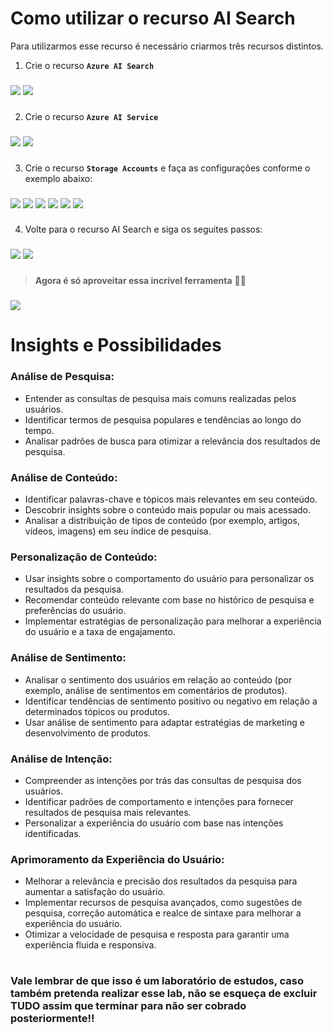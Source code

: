 # Como utilizar o recurso AI Search

Para utilizarmos esse recurso é necessário criarmos três recursos distintos. 

1. Crie o recurso **`Azure AI Search`**

###

<img src="./images/1.png">
<img src="./images/2.png">

###

2. Crie o recurso **`Azure AI Service`**

###

<img src="./images/3.png">
<img src="./images/4.png">

###

3. Crie o recurso **`Storage Accounts`** e faça as configurações conforme o exemplo abaixo:

###

<img src="./images/5.png">
<img src="./images/6.png">
<img src="./images/7.png">
<img src="./images/8.png">
<img src="./images/9.png">
<img src="./images/10.png">

###

4. Volte para o recurso AI Search e siga os seguites passos:

###

<img src="./images/11.png">
<img src="./images/13.png">

###

> **Agora é só aproveitar essa incrível ferramenta** 🚀🚀

###

<img src="./images/14.png">

###

# Insights e Possibilidades

### Análise de Pesquisa:

- Entender as consultas de pesquisa mais comuns realizadas pelos usuários.
- Identificar termos de pesquisa populares e tendências ao longo do tempo.
- Analisar padrões de busca para otimizar a relevância dos resultados de pesquisa.

### Análise de Conteúdo:

- Identificar palavras-chave e tópicos mais relevantes em seu conteúdo.
- Descobrir insights sobre o conteúdo mais popular ou mais acessado.
- Analisar a distribuição de tipos de conteúdo (por exemplo, artigos, vídeos, imagens) em seu índice de pesquisa.

### Personalização de Conteúdo:

- Usar insights sobre o comportamento do usuário para personalizar os resultados da pesquisa.
- Recomendar conteúdo relevante com base no histórico de pesquisa e preferências do usuário.
- Implementar estratégias de personalização para melhorar a experiência do usuário e a taxa de engajamento.

### Análise de Sentimento:

- Analisar o sentimento dos usuários em relação ao conteúdo (por exemplo, análise de sentimentos em comentários de produtos).
- Identificar tendências de sentimento positivo ou negativo em relação a determinados tópicos ou produtos.
- Usar análise de sentimento para adaptar estratégias de marketing e desenvolvimento de produtos.

### Análise de Intenção:

- Compreender as intenções por trás das consultas de pesquisa dos usuários.
- Identificar padrões de comportamento e intenções para fornecer resultados de pesquisa mais relevantes.
- Personalizar a experiência do usuário com base nas intenções identificadas.

### Aprimoramento da Experiência do Usuário:

- Melhorar a relevância e precisão dos resultados da pesquisa para aumentar a satisfação do usuário.
- Implementar recursos de pesquisa avançados, como sugestões de pesquisa, correção automática e realce de sintaxe para melhorar a experiência do usuário.
- Otimizar a velocidade de pesquisa e resposta para garantir uma experiência fluida e responsiva.

#

### **Vale lembrar de que isso é um laboratório de estudos, caso também pretenda realizar esse lab, não se esqueça de excluir TUDO assim que terminar para não ser cobrado posteriormente!!**
